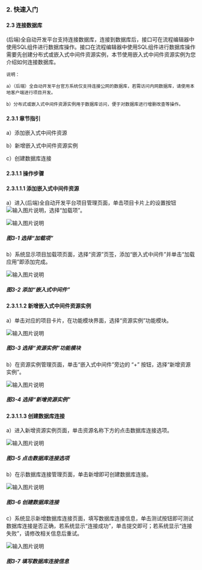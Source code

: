 ### 2. 快速入门

#### 2.3 连接数据库

(后端)全自动开发平台支持连接数据库，连接到数据库后，接口可在流程编辑器中使用SQL组件进行数据库操作。接口在流程编辑器中使用SQL组件进行数据库操作需要先创建分布式或嵌入式中间件资源实例，本节使用嵌入式中间件资源实例为您介绍如何连接数据库。

```
说明：

a）（后端）全自动开发平台官方系统仅支持连接公网的数据库，若需访问内网数据库，请使用本地客户端进行项目开发。

b）分布式或嵌入式中间件资源实例用于数据库访问，便于对数据库进行增删改查等操作。
```

#### 2.3.1 章节指引

a）添加嵌入式中间件资源

b）新增嵌入式中间件资源实例

c）创建数据库连接

#### 2.3.1.1 操作步骤

#### 2.3.1.1.1 添加嵌入式中间件资源

a）进入(后端)全自动开发平台项目管理页面，单击项目卡片上的设置按钮![输入图片说明](../../../images/SoFlu%EF%BC%88%E5%90%8E%E7%AB%AF%EF%BC%89%E5%BC%80%E5%8F%91%E5%B9%B3%E5%8F%B0/1.%20%E6%9C%80%E6%96%B0%E7%89%88%E6%9C%AC%20-%20%E6%9B%B4%E6%96%B0%E6%97%A5%E6%9C%9F%20-%202022.10.08/2.%20%E5%BF%AB%E9%80%9F%E5%85%A5%E9%97%A8/icon-2-1.png)，选择“加载项”。

![输入图片说明](../../../images/SoFlu%EF%BC%88%E5%90%8E%E7%AB%AF%EF%BC%89%E5%BC%80%E5%8F%91%E5%B9%B3%E5%8F%B0/1.%20%E6%9C%80%E6%96%B0%E7%89%88%E6%9C%AC%20-%20%E6%9B%B4%E6%96%B0%E6%97%A5%E6%9C%9F%20-%202022.10.08/2.%20%E5%BF%AB%E9%80%9F%E5%85%A5%E9%97%A8/3-1.png)

##### 图3-1 选择“加载项”

b）系统显示项目加载项页面，选择“资源”页签，添加“嵌入式中间件”并单击“加载应用”即添加完成。

![输入图片说明](../../../images/SoFlu%EF%BC%88%E5%90%8E%E7%AB%AF%EF%BC%89%E5%BC%80%E5%8F%91%E5%B9%B3%E5%8F%B0/1.%20%E6%9C%80%E6%96%B0%E7%89%88%E6%9C%AC%20-%20%E6%9B%B4%E6%96%B0%E6%97%A5%E6%9C%9F%20-%202022.10.08/2.%20%E5%BF%AB%E9%80%9F%E5%85%A5%E9%97%A8/3-2.png)

##### 图3-2 添加“嵌入式中间件”

#### 2.3.1.1.2 新增嵌入式中间件资源实例

a）单击对应的项目卡片，在功能模块界面，选择“资源实例”功能模块。

![输入图片说明](../../../images/SoFlu%EF%BC%88%E5%90%8E%E7%AB%AF%EF%BC%89%E5%BC%80%E5%8F%91%E5%B9%B3%E5%8F%B0/1.%20%E6%9C%80%E6%96%B0%E7%89%88%E6%9C%AC%20-%20%E6%9B%B4%E6%96%B0%E6%97%A5%E6%9C%9F%20-%202022.10.08/2.%20%E5%BF%AB%E9%80%9F%E5%85%A5%E9%97%A8/3-3.png)

##### 图3-3 选择“资源实例”功能模块

b）在资源实例管理页面，单击“嵌入式中间件”旁边的 “+” 按钮，选择“新增资源实例”。

![输入图片说明](../../../images/SoFlu%EF%BC%88%E5%90%8E%E7%AB%AF%EF%BC%89%E5%BC%80%E5%8F%91%E5%B9%B3%E5%8F%B0/1.%20%E6%9C%80%E6%96%B0%E7%89%88%E6%9C%AC%20-%20%E6%9B%B4%E6%96%B0%E6%97%A5%E6%9C%9F%20-%202022.10.08/2.%20%E5%BF%AB%E9%80%9F%E5%85%A5%E9%97%A8/3-4.png)

##### 图3-4 选择“新增资源实例”

#### 2.3.1.1.3 创建数据库连接

a）进入新增资源实例页面，单击资源名称下方的点击数据库连接选项。

![输入图片说明](../../../images/SoFlu%EF%BC%88%E5%90%8E%E7%AB%AF%EF%BC%89%E5%BC%80%E5%8F%91%E5%B9%B3%E5%8F%B0/1.%20%E6%9C%80%E6%96%B0%E7%89%88%E6%9C%AC%20-%20%E6%9B%B4%E6%96%B0%E6%97%A5%E6%9C%9F%20-%202022.10.08/2.%20%E5%BF%AB%E9%80%9F%E5%85%A5%E9%97%A8/3-5.png)

##### 图3-5 点击数据库连接选项

b）在示数据库连接管理页面，单击新增即可创建数据库连接。

![输入图片说明](../../../images/SoFlu%EF%BC%88%E5%90%8E%E7%AB%AF%EF%BC%89%E5%BC%80%E5%8F%91%E5%B9%B3%E5%8F%B0/1.%20%E6%9C%80%E6%96%B0%E7%89%88%E6%9C%AC%20-%20%E6%9B%B4%E6%96%B0%E6%97%A5%E6%9C%9F%20-%202022.10.08/2.%20%E5%BF%AB%E9%80%9F%E5%85%A5%E9%97%A8/3-6.png)

##### 图3-6 创建数据库连接

c）系统显示新增数据库连接页面，填写数据库连接信息，单击测试按钮即可测试数据库连接是否正确，若系统显示“连接成功”，单击提交即可；若系统显示“连接失败”，请修改相关信息后重试。

![输入图片说明](../../../images/SoFlu%EF%BC%88%E5%90%8E%E7%AB%AF%EF%BC%89%E5%BC%80%E5%8F%91%E5%B9%B3%E5%8F%B0/1.%20%E6%9C%80%E6%96%B0%E7%89%88%E6%9C%AC%20-%20%E6%9B%B4%E6%96%B0%E6%97%A5%E6%9C%9F%20-%202022.10.08/2.%20%E5%BF%AB%E9%80%9F%E5%85%A5%E9%97%A8/3-7.png)

##### 图3-7 填写数据库连接信息

